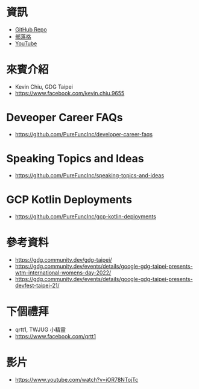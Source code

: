# 資訊
* [GitHub Repo](https://github.com/PureFuncInc/purefunc-cafe)
* [部落格](https://purefunc.net/articles/pure-func-cafe)
* [YouTube](https://www.youtube.com/watch?v=N5GzZfXg5z0)

# 來賓介紹
* Kevin Chiu, GDG Taipei
* https://www.facebook.com/kevin.chiu.9655

# Deveoper Career FAQs
* https://github.com/PureFuncInc/developer-career-faqs

# Speaking Topics and Ideas
* https://github.com/PureFuncInc/speaking-topics-and-ideas

# GCP Kotlin Deployments
* https://github.com/PureFuncInc/gcp-kotlin-deployments

# 參考資料
* https://gdg.community.dev/gdg-taipei/
* https://gdg.community.dev/events/details/google-gdg-taipei-presents-wtm-international-womens-day-2022/
* https://gdg.community.dev/events/details/google-gdg-taipei-presents-devfest-taipei-21/

# 下個禮拜
* qrtt1, TWJUG 小精靈
* https://www.facebook.com/qrtt1

# 影片
* https://www.youtube.com/watch?v=iOR78NTojTc
